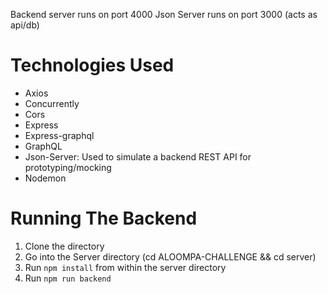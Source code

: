 Backend server runs on port 4000
Json Server runs on port 3000 (acts as api/db)
# Technologies Used
- Axios
- Concurrently
- Cors
- Express
- Express-graphql
- GraphQL
- Json-Server: Used to simulate a backend REST API for prototyping/mocking
- Nodemon

# Running The Backend
1. Clone the directory
2. Go into the Server directory (cd ALOOMPA-CHALLENGE && cd server)
3. Run ```npm install``` from within the server directory
4. Run ```npm run backend```
